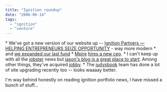 ```yaml
---
title: "Ignition roundup"
date: "2006-06-14"
tags: 
  - "ignition"
  - "venture"
---
```


\* We've got a new version of our website up -- [Ignition Partners — HELPING ENTREPRENEURS SEIZE OPPORTUNITY](http://www.ignitionpartners.com/ "Ignition Partners — HELPING ENTREPRENEURS SEIZE OPPORTUNITY") - way more modern \* and [we expanded our last fund](http://www.ignitionpartners.com/press/ignition_partne.php) \* [Mpire](http://www.mpire.com) [hires a new ceo](http://blog.seattlepi.nwsource.com/venture/archives/103748.asp). \* I can't keep up with all the [jobster](http://www.jobster.com) news but [jason's blog is a great place to start](http://jobster.blogs.com/blog_dot_jobster_dot_com/2006/06/loving_it.html). Among other things, they've acquired [jobby](http://www.gojobby.com/). \* The [judysbook](http://www.judysbook.com/cities/seattle/) team has done a lot of site upgrading recently too -- looks waaaay better.

I'm way behind honestly on reading ignition portfolio news, I have missed a bunch of stuff...
